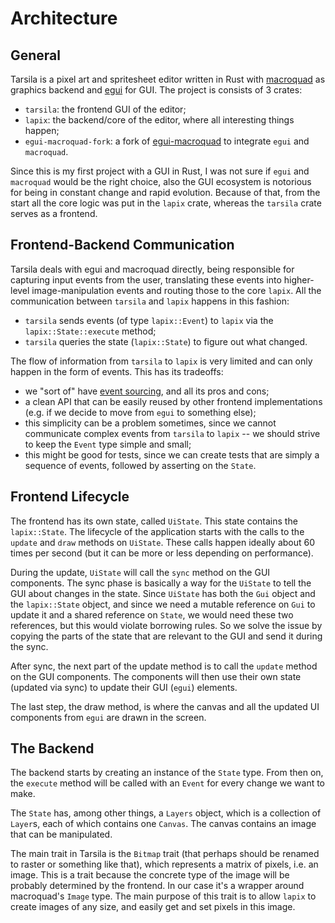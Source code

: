 # Architecture

## General

Tarsila is a pixel art and spritesheet editor written in Rust with
[macroquad](https://macroquad.rs/) as graphics backend and
[egui](https://www.egui.rs/) for GUI. The project is consists of 3 crates:

* `tarsila`: the frontend GUI of the editor;
* `lapix`: the backend/core of the editor, where all interesting things happen;
* `egui-macroquad-fork`: a fork of
  [egui-macroquad](https://github.com/optozorax/egui-macroquad) to integrate
  `egui` and `macroquad`.

Since this is my first project with a GUI in Rust, I was not sure if `egui` and
`macroquad` would be the right choice, also the GUI ecosystem is notorious for
being in constant change and rapid evolution. Because of that, from the start
all the core logic was put in the `lapix` crate, whereas the `tarsila` crate
serves as a frontend.

## Frontend-Backend Communication

Tarsila deals with egui and macroquad directly, being responsible for capturing
input events from the user, translating these events into higher-level
image-manipulation events and routing those to the core `lapix`. All the
communication between `tarsila` and `lapix` happens in this fashion:

* `tarsila` sends events (of type `lapix::Event`) to `lapix` via the
  `lapix::State::execute` method;
* `tarsila` queries the state (`lapix::State`) to figure out what changed.

The flow of information from `tarsila` to `lapix` is very limited and can only
happen in the form of events. This has its tradeoffs:

* we "sort of" have
  [event sourcing](https://martinfowler.com/eaaDev/EventSourcing.html), and all
  its pros and cons;
* a clean API that can be easily reused by other frontend implementations (e.g.
  if we decide to move from `egui` to something else);
* this simplicity can be a problem sometimes, since we cannot communicate
  complex events from `tarsila` to `lapix` -- we should strive to keep the
  `Event` type simple and small;
* this might be good for tests, since we can create tests that are simply a
  sequence of events, followed by asserting on the `State`.

## Frontend Lifecycle

The frontend has its own state, called `UiState`. This state contains the
`lapix::State`. The lifecycle of the application starts with the calls to the
`update` and `draw` methods on `UiState`. These calls happen ideally about 60
times per second (but it can be more or less depending on performance).

During the update, `UiState` will call the `sync` method on the GUI components.
The sync phase is basically a way for the `UiState` to tell the GUI about
changes in the state. Since `UiState` has both the `Gui` object and the
`lapix::State` object, and since we need a mutable reference on `Gui` to update
it and a shared reference on `State`, we would need these two references, but
this would violate borrowing rules. So we solve the issue by copying the parts
of the state that are relevant to the GUI and send it during the sync.

After sync, the next part of the update method is to call the `update` method on
the GUI components. The components will then use their own state (updated via
sync) to update their GUI (`egui`) elements.

The last step, the draw method, is where the canvas and all the updated UI
components from `egui` are drawn in the screen.

## The Backend

The backend starts by creating an instance of the `State` type. From then on,
the `execute` method will be called with an `Event` for every change we want to
make.

The `State` has, among other things, a `Layers` object, which is a collection of
`Layer`s, each of which contains one `Canvas`. The canvas contains an image that
can be manipulated.

The main trait in Tarsila is the `Bitmap` trait (that perhaps should be renamed
to raster or something like that), which represents a matrix of pixels, i.e. an
image. This is a trait because the concrete type of the image will be probably
determined by the frontend. In our case it's a wrapper around macroquad's
`Image` type. The main purpose of this trait is to allow `lapix` to create
images of any size, and easily get and set pixels in this image.

